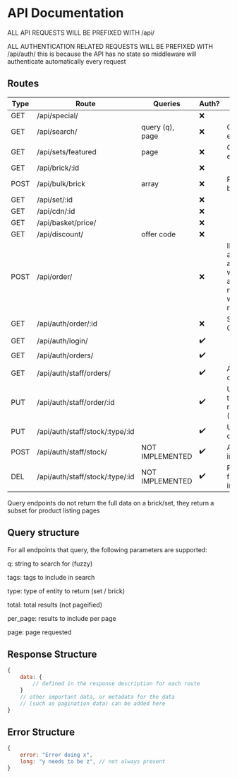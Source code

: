 # API Documentation

ALL API REQUESTS WILL BE PREFIXED WITH /api/

ALL AUTHENTICATION RELATED REQUESTS WILL BE PREFIXED WITH /api/auth/
this is because the API has no state so middleware will authenticate
automatically every request

## Routes

| Type | Route | Queries | Auth? | Notes |
| --- | --- | --- | - | --- |
| GET   | /api/special/                   |                 | ❌ | |
| GET   | /api/search/                    | query (q), page | ❌ | Query endpoint |
| GET   | /api/sets/featured              | page            | ❌ | Query endpoint |
| GET   | /api/brick/:id                  |                 | ❌ | |
| POST  | /api/bulk/brick                 | array           | ❌ | POST due to bulk nature |
| GET   | /api/set/:id                    |                 | ❌ | |
| GET   | /api/cdn/:id                    |                 | ❌ | |
| GET   | /api/basket/price/              |                 | ❌ | |
| GET   | /api/discount/                  | offer code      | ❌ | |
| POST  | /api/order/                     |                 | ❌ | IF user is authenticated, auth/bearer will be sent and done manually without middleware |
| GET   | /api/auth/order/:id             |                 | ❌ | Security By Obscurity |
| GET   | /api/auth/login/                |                 | ✔️ | |
| GET   | /api/auth/orders/               |                 | ✔️ | |
| GET   | /api/auth/staff/orders/         |                 | ✔️ | All unshipped orders |
| PUT   | /api/auth/staff/order/:id       |                 | ✔️ | Update order to shipped, recieved (carrier) |
| PUT   | /api/auth/staff/stock/:type/:id |                 | ✔️ | Update stock on item |
| POST  | /api/auth/staff/stock/          | NOT IMPLEMENTED | ✔️ | Add item to inventory |
| DEL   | /api/auth/staff/stock/:type/:id | NOT IMPLEMENTED | ✔️ | Remove item from inventory |

Query endpoints do not return the full data on a brick/set, they return
a subset for product listing pages

## Query structure

For all endpoints that query, the following parameters are supported:

q: string to search for (fuzzy)

tags: tags to include in search

type: type of entity to return (set / brick)

total: total results (not pageified)

per_page: results to include per page

page: page requested

## Response Structure

```js
{
    data: {
        // defined in the response description for each route
    }
    // other important data, or metadata for the data
    // (such as pagination data) can be added here
}
```

## Error Structure

```js
{
    error: "Error doing x",
    long: "y needs to be z", // not always present
}
```

